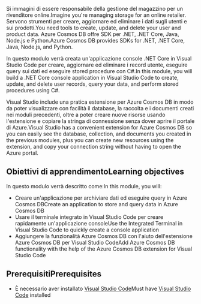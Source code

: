 <span data-ttu-id="495d4-101">Si immagini di essere responsabile della gestione del magazzino per un rivenditore online.</span><span class="sxs-lookup"><span data-stu-id="495d4-101">Imagine you're managing storage for an online retailer.</span></span> <span data-ttu-id="495d4-102">Servono strumenti per creare, aggiornare ed eliminare i dati sugli utenti e sui prodotti.</span><span class="sxs-lookup"><span data-stu-id="495d4-102">You need tools to create, update, and delete your user and product data.</span></span> <span data-ttu-id="495d4-103">Azure Cosmos DB offre SDK per .NET, .NET Core, Java, Node.js e Python.</span><span class="sxs-lookup"><span data-stu-id="495d4-103">Azure Cosmos DB provides SDKs for .NET, .NET Core, Java, Node.js, and Python.</span></span>

<span data-ttu-id="495d4-104">In questo modulo verrà creata un'applicazione console .NET Core in Visual Studio Code per creare, aggiornare ed eliminare i record utente, eseguire query sui dati ed eseguire stored procedure con C#.</span><span class="sxs-lookup"><span data-stu-id="495d4-104">In this module, you will build a .NET Core console application in Visual Studio Code to create, update, and delete user records, query your data, and perform stored procedures using C#.</span></span>

<span data-ttu-id="495d4-105">Visual Studio include una pratica estensione per Azure Cosmos DB in modo da poter visualizzare con facilità il database, la raccolta e i documenti creati nei moduli precedenti, oltre a poter creare nuove risorse usando l'estensione e copiare la stringa di connessione senza dover aprire il portale di Azure.</span><span class="sxs-lookup"><span data-stu-id="495d4-105">Visual Studio has a convenient extension for Azure Cosmos DB so you can easily see the database, collection, and documents you created in the previous modules, plus you can create new resources using the extension, and copy your connection string without having to open the Azure portal.</span></span>

## <a name="learning-objectives"></a><span data-ttu-id="495d4-106">Obiettivi di apprendimento</span><span class="sxs-lookup"><span data-stu-id="495d4-106">Learning objectives</span></span>

<span data-ttu-id="495d4-107">In questo modulo verrà descritto come:</span><span class="sxs-lookup"><span data-stu-id="495d4-107">In this module, you will:</span></span>  

- <span data-ttu-id="495d4-108">Creare un'applicazione per archiviare dati ed eseguire query in Azure Cosmos DB</span><span class="sxs-lookup"><span data-stu-id="495d4-108">Create an application to store and query data in Azure Cosmos DB</span></span>
- <span data-ttu-id="495d4-109">Usare il terminale integrato in Visual Studio Code per creare rapidamente un'applicazione console</span><span class="sxs-lookup"><span data-stu-id="495d4-109">Use the Integrated Terminal in Visual Studio Code to quickly create a console application</span></span>
- <span data-ttu-id="495d4-110">Aggiungere la funzionalità Azure Cosmos DB con l'aiuto dell'estensione Azure Cosmos DB per Visual Studio Code</span><span class="sxs-lookup"><span data-stu-id="495d4-110">Add Azure Cosmos DB functionality with the help of the Azure Cosmos DB extension for Visual Studio Code</span></span>

## <a name="prerequisites"></a><span data-ttu-id="495d4-111">Prerequisiti</span><span class="sxs-lookup"><span data-stu-id="495d4-111">Prerequisites</span></span>

- <span data-ttu-id="495d4-112">È necessario aver installato [Visual Studio Code](https://code.visualstudio.com/)</span><span class="sxs-lookup"><span data-stu-id="495d4-112">Must have [Visual Studio Code](https://code.visualstudio.com/) installed</span></span>